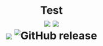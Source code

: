 <h1 align="center">Test
<br>
<a href="https://ci.appveyor.com/project/Shimogawa/m"><img src="https://ci.appveyor.com/api/projects/status/k4mdyhxmeoj0bs09?svg=true" /></a>
<a href="https://codecov.io/gh/Shimogawa/M"><img src="https://codecov.io/gh/Shimogawa/M/branch/master/graph/badge.svg" /></a>
<br>
<img src="https://img.shields.io/badge/QQ-714026292-orange" />
<img alt="GitHub release" src="https://img.shields.io/github/release/Shimogawa/M">
</h1>